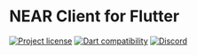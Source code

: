# NEAR Client for Flutter

[![Project license](https://img.shields.io/badge/license-Public%20Domain-blue.svg)](https://unlicense.org)
[![Dart compatibility](https://img.shields.io/badge/dart-2.8%2B-blue)](#)
[![Discord](https://img.shields.io/badge/discord-%23sponsor--near--protocol-brightgreen.svg)](https://discord.gg/68cgtxd)
